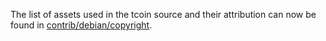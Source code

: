 The list of assets used in the tcoin source and their attribution can now be found in [contrib/debian/copyright](../contrib/debian/copyright).

